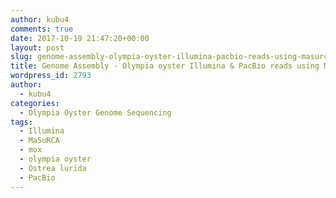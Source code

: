 ```yaml
---
author: kubu4
comments: true
date: 2017-10-19 21:47:20+00:00
layout: post
slug: genome-assembly-olympia-oyster-illumina-pacbio-reads-using-masurca
title: Genome Assembly - Olympia oyster Illumina & PacBio reads using MaSuRCA
wordpress_id: 2793
author:
  - kubu4
categories:
  - Olympia Oyster Genome Sequencing
tags:
  - Illumina
  - MaSuRCA
  - mox
  - olympia oyster
  - Ostrea lurida
  - PacBio
---
```



